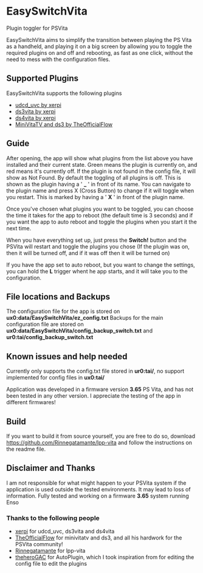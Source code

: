 # EasySwitchVita
Plugin toggler for PSVita

EasySwitchVita aims to simplify the transition between playing the PS Vita as a handheld, and playing it on a big screen by allowing you to toggle the required plugins on and off and rebooting, as fast as one click, without the need to mess with the configuration files.

## Supported Plugins

EasySwitchVita supports the following plugins

* [udcd_uvc by xerpi](https://bitbucket.org/xerpi/vita_udcd_uvc/overview)
* [ds3vita by xerpi](https://github.com/xerpi/ds3vita)
* [ds4vita by xerpi](https://github.com/xerpi/ds4vita)
* [MiniVitaTV and ds3 by TheOfficialFlow](https://github.com/TheOfficialFloW/MiniVitaTV)

## Guide
After opening, the app will show what plugins from the list above you have installed and their current state. Green means the plugin is currently on, and red means it's currently off. If the plugin is not found in the config file, it will show as Not Found.
By default the toggling of all plugins is off. This is shown as the plugin having a ' **_** ' in front of its name. You can navigate to the plugin name and press X (Cross Button) to change if it will toggle when you restart. This is marked by having a ' **X** ' in front of the plugin name.

Once you've chosen what plugins you want to be toggled, you can choose the time it takes for the app to reboot (the default time is 3 seconds) and if you want the app to auto reboot and toggle the plugins when you start it the next time.

When you have everything set up, just press the **Switch!** button and the PSVita will restart and toggle the plugins you chose (If the plugin was on, then it will be turned off, and if it was off then it will be turned on)

If you have the app set to auto reboot, but you want to change the settings, you can hold the **L** trigger whent he app starts, and it will take you to the configuration.

## File locations and Backups

The configuration file for the app is stored on **ux0:data/EasySwitchVita/ez_config.txt**
Backups for the main configuration file are stored on **ux0:data/EasySwitchVita/config_backup_switch.txt** and **ur0:tai/config_backup_switch.txt**

## Known issues and help needed

Currently only supports the config.txt file stored in **ur0:tai/**, no support implemented for config files in **ux0:tai/**

Application was developed in a firmware version **3.65** PS Vita, and has not been tested in any other version. I appreciate the testing of the app in different firmwares!

## Build

If you want to build it from source yourself, you are free to do so, download https://github.com/Rinnegatamante/lpp-vita and follow the instructions on the readme file.

## Disclaimer and Thanks

I am not responsible for what might happen to your PSVita system if the application is used outside the tested environments. It may lead to loss of information. Fully tested and working on a firmware **3.65** system running Enso

### Thanks to the following people

* [xerpi](https://github.com/xerpi/) for udcd_uvc, ds3vita and ds4vita
* [TheOfficialFlow](https://github.com/TheOfficialFloW/) for minivitatv and ds3, and all his hardwork for the PSVita community!
* [Rinnegatamante](https://github.com/Rinnegatamante/) for lpp-vita
* [theheroGAC](https://github.com/theheroGAC/) for AutoPlugin, which I took inspiration from for editing the config file to edit the plugins
